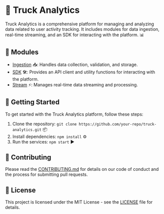 # 🚛 Truck Analytics

Truck Analytics is a comprehensive platform for managing and analyzing data related to user activity tracking. It includes modules for data ingestion, real-time streaming, and an SDK for interacting with the platform. 📊

## 🧩 Modules

- [Ingestion](./ingestion/README.md) 📥: Handles data collection, validation, and storage.
- [SDK](./sdk/README.md) 🛠️: Provides an API client and utility functions for interacting with the platform.
- [Stream](./stream/README.md) ⚡: Manages real-time data streaming and processing.

## 🚀 Getting Started

To get started with the Truck Analytics platform, follow these steps:

1. Clone the repository: `git clone https://github.com/your-repo/truck-analytics.git` 📦
2. Install dependencies: `npm install` ⚙️
3. Run the services: `npm start` ▶️

## 🤝 Contributing

Please read the [CONTRIBUTING.md](./CONTRIBUTING.md) for details on our code of conduct and the process for submitting pull requests.

## 📜 License

This project is licensed under the MIT License - see the [LICENSE](./LICENSE) file for details.


